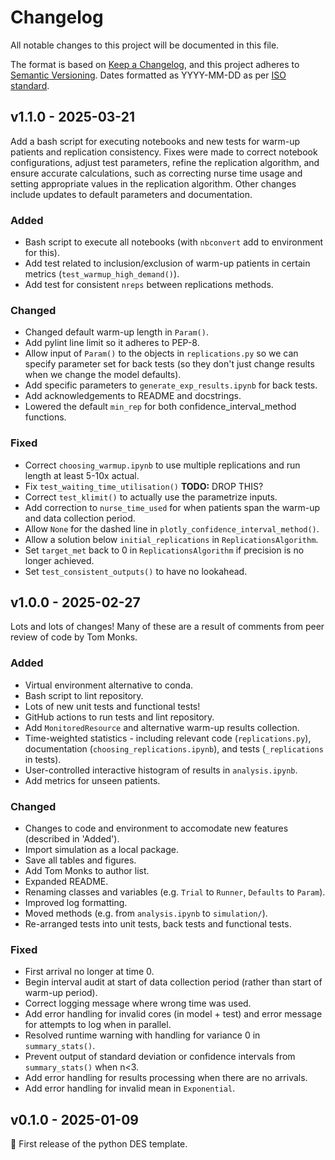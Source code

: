 # Changelog

All notable changes to this project will be documented in this file.

The format is based on [Keep a Changelog](https://keepachangelog.com/en/1.1.0/),
and this project adheres to [Semantic Versioning](https://semver.org/spec/v2.0.0.html). Dates formatted as YYYY-MM-DD as per [ISO standard](https://www.iso.org/iso-8601-date-and-time-format.html).

## v1.1.0 - 2025-03-21

Add a bash script for executing notebooks and new tests for warm-up patients and replication consistency. Fixes were made to correct notebook configurations, adjust test parameters, refine the replication algorithm, and ensure accurate calculations, such as correcting nurse time usage and setting appropriate values in the replication algorithm. Other changes include updates to default parameters and documentation.

### Added

* Bash script to execute all notebooks (with `nbconvert` add to environment for this).
* Add test related to inclusion/exclusion of warm-up patients in certain metrics (`test_warmup_high_demand()`).
* Add test for consistent `nreps` between replications methods.

### Changed

* Changed default warm-up length in `Param()`.
* Add pylint line limit so it adheres to PEP-8.
* Allow input of `Param()` to the objects in `replications.py` so we can specify parameter set for back tests (so they don't just change results when we change the model defaults).
* Add specific parameters to `generate_exp_results.ipynb` for back tests.
* Add acknowledgements to README and docstrings.
* Lowered the default `min_rep` for both confidence_interval_method functions.

### Fixed

* Correct `choosing_warmup.ipynb` to use multiple replications and run length at least 5-10x actual.
* Fix `test_waiting_time_utilisation()` **TODO:** DROP THIS?
* Correct `test_klimit()` to actually use the parametrize inputs.
* Add correction to `nurse_time_used` for when patients span the warm-up and data collection period.
* Allow `None` for the dashed line in `plotly_confidence_interval_method()`.
* Allow a solution below `initial_replications` in `ReplicationsAlgorithm`.
* Set `target_met` back to 0 in `ReplicationsAlgorithm` if precision is no longer achieved.
* Set `test_consistent_outputs()` to have no lookahead.

## v1.0.0 - 2025-02-27

Lots and lots of changes! Many of these are a result of comments from peer review of code by Tom Monks.

### Added

* Virtual environment alternative to conda.
* Bash script to lint repository.
* Lots of new unit tests and functional tests!
* GitHub actions to run tests and lint repository.
* Add `MonitoredResource` and alternative warm-up results collection.
* Time-weighted statistics - including relevant code (`replications.py`), documentation (`choosing_replications.ipynb`), and tests (`_replications` in tests).
* User-controlled interactive histogram of results in `analysis.ipynb`.
* Add metrics for unseen patients.

### Changed

* Changes to code and environment to accomodate new features (described in 'Added').
* Import simulation as a local package.
* Save all tables and figures.
* Add Tom Monks to author list.
* Expanded README.
* Renaming classes and variables (e.g. `Trial` to `Runner`, `Defaults` to `Param`).
* Improved log formatting.
* Moved methods (e.g. from `analysis.ipynb` to `simulation/`).
* Re-arranged tests into unit tests, back tests and functional tests.

### Fixed

* First arrival no longer at time 0.
* Begin interval audit at start of data collection period (rather than start of warm-up period).
* Correct logging message where wrong time was used.
* Add error handling for invalid cores (in model + test) and error message for attempts to log when in parallel.
* Resolved runtime warning with handling for variance 0 in `summary_stats()`.
* Prevent output of standard deviation or confidence intervals from `summary_stats()` when n<3.
* Add error handling for results processing when there are no arrivals.
* Add error handling for invalid mean in `Exponential`.

## v0.1.0 - 2025-01-09

🌱 First release of the python DES template.